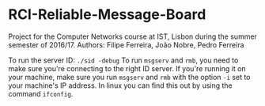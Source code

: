 # RCI-Reliable-Message-Board
Project for the Computer Networks course at IST, Lisbon during the summer semester of 2016/17.
Authors: Filipe Ferreira, João Nobre, Pedro Ferreira

To run the server ID: `./sid -debug`
To run `msgserv` and `rmb`, you need to make sure you're connecting to the right ID server. If you're running it on your machine, make sure you run `msgserv` and `rmb` with the option `-i` set to your machine's IP address. In linux you can find this out by using the command `ifconfig`.

